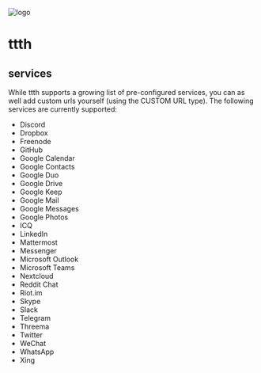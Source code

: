 ![logo](https://raw.githubusercontent.com/yafp/ttth/master/.github/logo/128x128.png)

# ttth
## services
While ttth supports a growing list of pre-configured services, you can as well add custom urls yourself (using the CUSTOM URL type).
The following services are currently supported:

* Discord
* Dropbox
* Freenode
* GitHub
* Google Calendar
* Google Contacts
* Google Duo
* Google Drive
* Google Keep
* Google Mail
* Google Messages
* Google Photos
* ICQ
* LinkedIn
* Mattermost
* Messenger
* Microsoft Outlook
* Microsoft Teams
* Nextcloud
* Reddit Chat
* Riot.im
* Skype
* Slack
* Telegram
* Threema
* Twitter
* WeChat
* WhatsApp
* Xing
